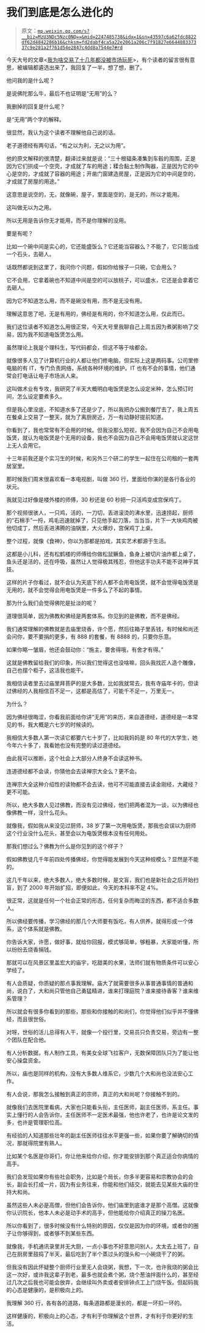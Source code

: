 # 我们到底是怎么进化的

> 原文：[`mp.weixin.qq.com/s?__biz=MzU3NDc5Nzc0NQ==&mid=2247485738&idx=1&sn=43597c6a62fdc8822df62d4842286b16&chksm=fd2dabf4ca5a22e2061a206c7f91827e664488337337c9e281a2f761d54e2847c4dd8a7544e7#rd`](http://mp.weixin.qq.com/s?__biz=MzU3NDc5Nzc0NQ==&mid=2247485738&idx=1&sn=43597c6a62fdc8822df62d4842286b16&chksm=fd2dabf4ca5a22e2061a206c7f91827e664488337337c9e281a2f761d54e2847c4dd8a7544e7#rd)

今天大号的文章<[我为啥交易了十几年都没被市场玩死](https://mp.weixin.qq.com/s?__biz=MzU0MjYwNDU2Mw==&mid=2247487543&idx=1&sn=a1d4c2554fdd2c03ac1118c5eed90bad&chksm=fb197c4bcc6ef55d276c712abc6cc434e85d5ebc19abff5b72e5f1d453f6b717a41f3181c1d8&token=853003410&lang=zh_CN&scene=21#wechat_redirect)>，有个读者的留言很有意思，被编辑都遴选出来了，我回复了一半，想了想，删了。

他问我的是什么呢？

是说佛陀那么牛，最后不也证明是“无用”的么？

我删掉的回复是什么呢？

是“无用”两个字的解释。

很显然，我认为这个读者不理解他自己说的话。

老子道德经有两句话，“有之以为利，无之以为用”。

他的原文解释的很清楚，翻译过来就是说：“三十根辐条凑集到车毂的周围，正是因为它们拱成一个空壳，才成就了车的用途；糅合黏土制作陶器，正是因为它的中心是空的，才成就了容器的用途；开凿门窗建造房屋，正是因为它的中间是空的，才成就了房屋的用途。”

这意思是说空的，无，就像碗，屋子，里面是空的，是无的，所以才能用。

这叫做无以为之用。

所以无用是告诉你无才能用，而不是你理解的没用。

要是有呢？

比如一个碗中间是实心的，它还能盛饭么？它还能当容器么？不能了，它只能当成一个石头，去砸人。

话既然都说到这里了，我问你个问题，假如你给猴子一只碗，它会用么？

它不会用，它拿着碗也不知道中间是空的可以放桃子，可以盛水，它还是会拿着它去砸人。

因为它不知道怎么用，而不是碗没有用，而不是无没有用。

理解这意思了吧，无是有用的，佛经是有用的，你不知道怎么用，仅此而已。

我们这位读者不知道怎么用很正常，今天大号里我聊自己上周五因为煮粥影响了交易，因为我不知道电饭煲怎么用。

虽然理论上我是个理科生，写代码都会，但这不等于啥都会。

就像很多人见了计算机行业的人都让他们修电脑，但实际上这是两码事。公司里修电脑的有 IT，专门负责网络，系统各种环境的维护。IT 也有不会的事情，他们通常会打电话让电子市场派人来。

这叫做术业有专攻，我研究了半天大概明白电饭煲是怎么设定米种，怎么预订时间，怎么设定要煮多久。

但是我心里没底，不知道水多了还是少了，所以我把办公搬到餐厅去了，我上周五在餐桌上交易了一整天，就为了离厨房近，万一有动静好提前知道。

你看到了，我也常常有不会用的时候。但我没那么短视，我不会因为自己不会用电饭煲，就认为电饭煲是个无用的设备，我也不会因为自己不会用电饭煲就认定这世上无人会用它。

十三年前我还是个实习生的时候，和另外三个研二的学生一起住在公司租的一套两居室里。

那时候我们周末很喜欢看一本电视剧，叫做 360 行，里面给你演的是各行各业的状元。

我就见过好像是楼外楼的师傅，30 秒还是 60 秒把一只活鸡变成宫保鸡丁。

那个视频很骇人，一只鸡，活的，一刀切，丢进滚烫的沸水里，迅速捞起，厨师的“石棉手”一捋，鸡毛迅速就掉了，只见他手起刀落，当当当，片下一大块鸡肉被他切成丁，然后丢进沸腾的油锅里，大火爆炒，宫保鸡丁上桌。

整个过程，就像《食神》，你以为那都是拍戏，其实艺术都源于生活。

这都是小儿科，还有松鹤楼的师傅给你做松鼠鳜鱼，鱼身上被切片油炸都上桌了，鱼头还是活的，还在呼吸，虽然让人觉得极其残忍，但他这手功夫不能不说神乎其技。

这样的片子你看过，就不会认为天底下的人都不会用电饭煲，就不会觉得电饭煲是无用的，就不会觉得会用电饭煲是一件多么了不起的事情。

那为什么我们会觉得佛陀是扯淡的呢？

道理很简单，因为佛教和佛经是两套体系。你见到的是佛教，而不是佛经。

我们通常理解的佛教就是去庙里烧香，许个愿，然后往箱子里丢钱，有时候和尚还会问你，要不要捐的更多，有 888 的套餐，有 8888 的，只要你乐意。

如果你略一皱眉，他还会鼓动你：“施主，要舍得哦，有舍才有得。”

这就是佛教留给我们的印象，所以我们觉得这也没啥嘛，回头我找匠人造个雕像，自己也摆个柜子，这活我也能干。

我相信读者里去过庙里拜菩萨的是大多数，比如我就常去，我有寺庙年卡的，但读过佛经的人我相信百不足一，这都是高估了，可能千不足一，万里无一。

为什么？

因为佛经很晦涩，你看我前面给你讲“无用”的来历，来自道德经，道德经是一本常见的书，我大概是六七岁的时候读的。

我相信大多数人第一次读它都要六七十岁了，比如我妈妈是 80 年代的大学生，她今年六十多了，我看她也没有完整的读过道德经。

由此我可以推断，这个社会上大部分人终身不会读这种书。

连道德经都不会读，你猜他会去读禅宗大全么？更不会。

连禅宗大全这种介绍性的读物都不会去读，他可不可能直接去读金刚经，大藏经？更不可能。

所以，绝大多数人见过佛教，而没有见过佛经，他们把两者混为一谈，以为佛经也像佛教一样，没什么花头。

就像我，假如我从来没见过厨师，38 岁了第一次用电饭煲，那我也会误以为厨师这个行业没什么花头，甚至会以为电饭煲根本没有任何用处。

那我们想过么？佛教为什么是你见到的这个样子？

假如佛教徒几千年前四处传播佛经，你觉得能发展到今天这种规模么？显然是不能的。

这几千年以来，绝大多数人，绝大多数时候，是文盲，我们也是新社会之后开始扫盲，到了 2000 年开始扩招，即便如此，今天的本科率不足 4%。

很正常，这就是任何一个社会正常的形态，任何复杂而晦涩的东西，都不适合多数人。

所以佛经要传播，学习佛经的那几个大师要有饭吃，有人供养，就得形成一个体系，这个体系就是佛教。

你告诉大家，许愿，做好事，就给你回报，模式够简单，够粗暴，大家能听懂，所以纷纷去烧香捐钱。

那就可以在风景区里盖宏大的庙宇，吃甜美的水果，法师们就有物质条件可以安心学经了。

有人会质疑，你质疑的那点事我理解。庙大了就需要很多从事普通事情的普通和尚，说白了，大和尚只管他自己勇猛精进，谁来打理庭院？谁来接待香客？谁来维系管理？

所以就会有很多你看到的那些，那些和你接触的和尚们，你觉得他们似乎并不懂佛经，而且很世俗。

对呀，世俗的活儿总得有人干，就像一个投行里，交易员只负责交易，旁边有一整个团队在配合他。

有人分析数据，有人制作工具，有美女全球飞拉客户，无数保障团队只为了能让他安心操盘资金。

所以，庙也是同样的机构，没有大多数人维系它，少数几个大和尚也没法安心工作。

有人会说，那我怎么接触到真正的宗师，真正的大和尚呢？你接触不到的。

就像我们去医院里看病，大家也只能看头衔，主任医师，副主任医师，系主任。事实上懂行的人会告诉你，主任医师不一定医术最强，他也许老了，也许是论文发的多，也许是管理职位高。

有经验的人知道那些壮年的副主任医师往往水平更强一些，如果你要了解确切的情况，那就得院里有熟人。

比如某个名医是你哥们，你让他来给你介绍，你才能安排到那个真正适合你病情的高手。

我们会发现如果你有些社会职务，比如是个局长，你多半更容易和宗教协会的会长，副会长打成一片，因为有业务往来，你能和他们结交，就能去见某些大庙的住持大和尚。

虽然这些人未必是高僧，但他们会告诉你，他们庙里到底谁才是那个高僧。这就像你认识院长，他本人未必是动手术的高手，但他能给你介绍真正的操刀名医。

所以你看到了，很多时候没有什么特别的原因，仅仅是因为你的环境，或者你的圈子让你够得到，或者够不到某些东西。

就像我，手机通讯录里并无大厨，一点小事也不好意思问别人，太太去上班了，自己在厨房里鼓捣了半天，最后吃到了半个蒸过头的馒头和一小碗烧干了的粥。

但我没有因此怀疑整个厨师行业里无人会烧粥，我想，下一次，也许我烧的粥会比这一次好，或许我这辈子到老，最多也就会煮个粥，烧个葱油拌面什么的，甚至经过几次之后我也可能会放弃，会继续叫外卖或者安排钟点工上门烧午饭。但起码我的心态是健康的，是积极向上的。

我理解 360 行，各有各的道路，每条道路都是漫长的，都是一环扣一环的。

这样健康的，积极向上的心态，才有利于你理解这个世界，才有利于你更好的生活。
